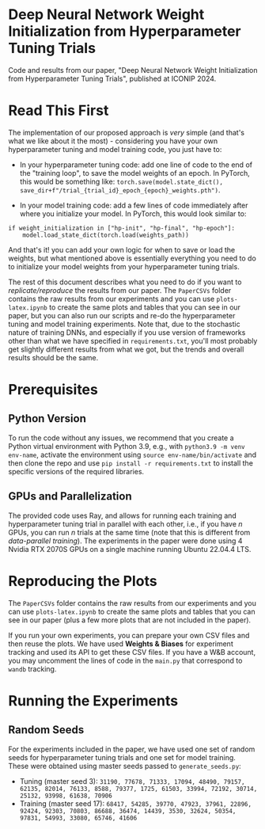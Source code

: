# Deep Neural Network Weight Initialization from Hyperparameter Tuning Trials
Code and results from our paper, "Deep Neural Network Weight Initialization from Hyperparameter Tuning Trials", published at ICONIP 2024.

# Read This First
The implementation of our proposed approach is *very* simple (and that's what we like about it the most) - considering you have your own hyperparameter tuning and model training code, you just have to:

- In your hyperparameter tuning code: add one line of code to the end of the "training loop", to save the model weights of an epoch. In PyTorch, this would be something like: `torch.save(model.state_dict(), save_dir+f"/trial_{trial_id}_epoch_{epoch}_weights.pth")`.

- In your model training code: add a few lines of code immediately after where you initialize your model. In PyTorch, this would look similar to:
```
if weight_initialization in ["hp-init", "hp-final", "hp-epoch"]:
    model.load_state_dict(torch.load(weights_path))
```
And that's it! you can add your own logic for when to save or load the weights, but what mentioned above is essentially everything you need to do to initialize your model weights from your hyperparameter tuning trials.

The rest of this document describes what you need to do if you want to *replicate/reproduce* the results from our paper. The `PaperCSVs` folder contains the raw results from our experiments and you can use `plots-latex.ipynb` to create the same plots and tables that you can see in our paper, but you can also run our scripts and re-do the hyperparameter tuning and model training experiments. Note that, due to the stochastic nature of training DNNs, and especially if you use version of frameworks other than what we have specified in `requirements.txt`, you'll most probably get slightly different results from what we got, but the trends and overall results should be the same.

# Prerequisites

## Python Version
To run the code without any issues, we recommend that you create a Python virtual environment with Python 3.9, e.g., with `python3.9 -m venv env-name`, activate the environment using `source env-name/bin/activate` and then clone the repo and use `pip install -r requirements.txt` to install the specific versions of the required libraries.


## GPUs and Parallelization
The provided code uses Ray, and allows for running each training and hyperparameter tuning trial in parallel with each other, i.e., if you have *n* GPUs, you can run *n* trials at the same time (note that this is different from *data-parallel training*). The experiments in the paper were done using 4 Nvidia RTX 2070S GPUs on a single machine running Ubuntu 22.04.4 LTS.

# Reproducing the Plots

The `PaperCSVs` folder contains the raw results from our experiments and you can use `plots-latex.ipynb` to create the same plots and tables that you can see in our paper (plus a few more plots that are not included in the paper).

If you run your own experiments, you can prepare your own CSV files and then reuse the plots. We have used **Weights & Biases** for experiment tracking and used its API to get these CSV files. If you have a W&B account, you may uncomment the lines of code in the `main.py` that correspond to `wandb` tracking.

# Running the Experiments

## Random Seeds
For the experiments included in the paper, we have used one set of random seeds for hyperparameter tuning trials and one set for model training. These were obtained using master seeds passed to `generate_seeds.py`:

- Tuning (master seed 3): `31190, 77678, 71333, 17094, 48490, 79157, 62135, 82014, 76133, 8588, 79377, 1725, 61503, 33994, 72192, 30714, 25132, 93998, 61638, 70906`
- Training (master seed 17): `68417, 54285, 39770, 47923, 37961, 22896, 92424, 92303, 70803, 86688, 36474, 14439, 3530, 32624, 50354, 97831, 54993, 33080, 65746, 41606`